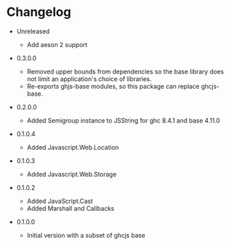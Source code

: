 # Changelog

* Unreleased
  - Add aeson 2 support

* 0.3.0.0
  - Removed upper bounds from dependencies so the base library does not limit an application's choice of libraries.
  - Re-exports ghjs-base modules, so this package can replace ghcjs-base.

* 0.2.0.0
  - Added Semigroup instance to JSString for ghc 8.4.1 and base 4.11.0

* 0.1.0.4
  - Added Javascript.Web.Location

* 0.1.0.3
  - Added Javascript.Web.Storage

* 0.1.0.2
  - Added JavaScript.Cast
  - Added Marshall and Callbacks

* 0.1.0.0
  - Initial version with a subset of ghcjs base
